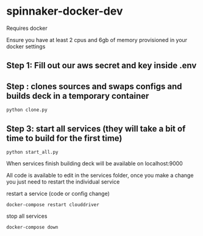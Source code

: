 # spinnaker-docker-dev
Requires docker

Ensure you have at least 2 cpus and 6gb of memory provisioned in your docker settings

## Step 1: Fill out our aws secret and key inside .env

## Step : clones sources and swaps configs and builds deck in a temporary container
```
python clone.py
```

## Step 3: start all services (they will take a bit of time to build for the first time)
```
python start_all.py
```

When services finish building deck will be available on localhost:9000

All code is available to edit in the services folder, once you make a change you just need to restart the individual service

restart a service (code or config change)
```
docker-compose restart clouddriver
```

stop all services
```
docker-compose down
```
